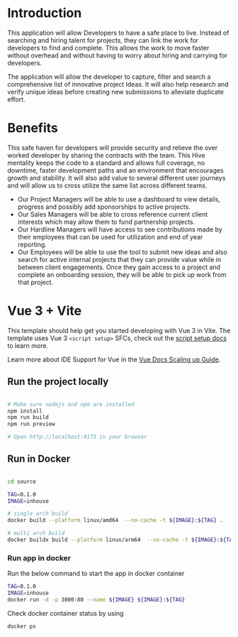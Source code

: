 # Introduction

This application will allow Developers to have a safe place to live. Instead of searching and hiring talent for projects, they can link the work for developers to find and complete. This allows the work to move faster without overhead and without having to worry about hiring and carrying for developers.

The application will allow the developer to capture, filter and search a comprehensive list of innovative project Ideas. It will also help research and verify unique ideas before creating new submissions to alleviate duplicate effort.

# Benefits 

This safe haven for developers will provide security and relieve the over worked developer by sharing the contracts with the team. This Hive mentality keeps the code to a standard and allows full coverage, no downtime, faster development paths and an environment that encourages growth and stability. It will also add value to several different user journeys and will allow us to cross utilize the same list across different teams.

- Our Project Managers will be able to use a dashboard to view details, progress and possibly add sponsorships to active projects.
- Our Sales Managers will be able to cross reference current client interests which may allow them to fund partnership projects.
- Our Hardline Managers will have access to see contributions made by their employees that can be used for utilization and end of year reporting.
- Our Employees will be able to use the tool to submit new ideas and also search for active internal projects that they can provide value while in between client engagements. Once they gain access to a project and complete an onboarding session, they will be able to pick up work from that project.

# Vue 3 + Vite

This template should help get you started developing with Vue 3 in Vite. The template uses Vue 3 `<script setup>` SFCs, check out the [script setup docs](https://v3.vuejs.org/api/sfc-script-setup.html#sfc-script-setup) to learn more.

Learn more about IDE Support for Vue in the [Vue Docs Scaling up Guide](https://vuejs.org/guide/scaling-up/tooling.html#ide-support).


## Run the project locally

```bash

# Make sure nodejs and npm are installed
npm install
npm run build
npm run preview

# Open http://localhost:4173 in your browser

```

## Run in Docker

```bash

cd source

TAG=0.1.0
IMAGE=inhouse

# single arch build
docker build --platform linux/amd64  --no-cache -t ${IMAGE}:${TAG} .

# multi arch build
docker buildx build --platform linux/arm64  --no-cache -t ${IMAGE}:${TAG} --load .
```

### Run app in docker
Run the below command to start the app in docker container

```bash
TAG=0.1.0
IMAGE=inhouse
docker run -d -p 3000:80 --name ${IMAGE} ${IMAGE}:${TAG}

```

Check docker container status by using

```bash 
docker ps
```
